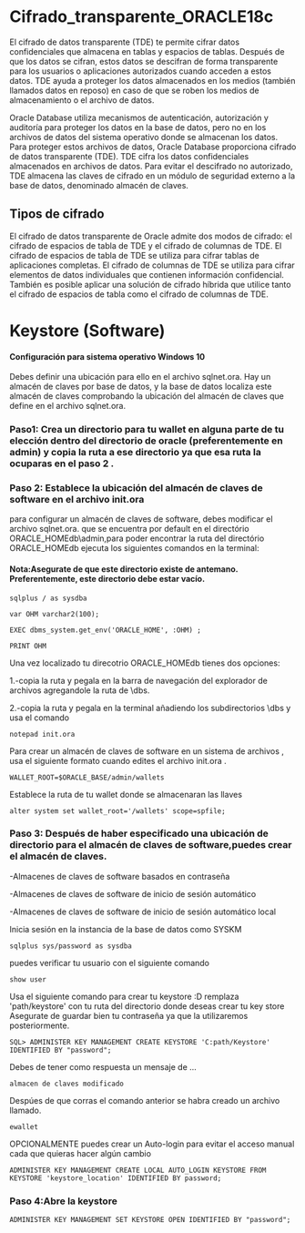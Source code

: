 # Cifrado_transparente_ORACLE18c
El cifrado de datos transparente (TDE) te permite cifrar datos confidenciales que almacena en tablas y espacios de tablas.
Después de que los datos se cifran, estos datos se descifran de forma transparente para los usuarios o aplicaciones autorizados cuando acceden a estos datos. TDE ayuda a proteger los datos almacenados en los medios (también llamados datos en reposo) en caso de que se roben los medios de almacenamiento o el archivo de datos.

Oracle Database utiliza mecanismos de autenticación, autorización y auditoría para proteger los datos en la base de datos, pero no en los archivos de datos del sistema operativo donde se almacenan los datos. Para proteger estos archivos de datos, Oracle Database proporciona cifrado de datos transparente (TDE). TDE cifra los datos confidenciales almacenados en archivos de datos. Para evitar el descifrado no autorizado, TDE almacena las claves de cifrado en un módulo de seguridad externo a la base de datos, denominado almacén de claves.

## Tipos de cifrado 
El cifrado de datos transparente de Oracle admite dos modos de cifrado: el cifrado de espacios de tabla de TDE y el cifrado de columnas de TDE. El cifrado de espacios de tabla de TDE se utiliza para cifrar tablas de aplicaciones completas. El cifrado de columnas de TDE se utiliza para cifrar elementos de datos individuales que contienen información confidencial. También es posible aplicar una solución de cifrado híbrida que utilice tanto el cifrado de espacios de tabla como el cifrado de columnas de TDE.

# Keystore (Software)
#### Configuración para sistema operativo Windows 10
Debes definir una ubicación para ello en el archivo sqlnet.ora. Hay un almacén de claves por base de datos, y la base de datos localiza este almacén de claves comprobando la ubicación del almacén de claves que define en el archivo sqlnet.ora.
### Paso1: Crea un directorio para tu wallet en alguna parte de tu elección dentro del directorio de oracle (preferentemente en admin) y copia la ruta a ese directorio ya que esa ruta la ocuparas en el paso 2 .

### Paso 2: Establece la ubicación del almacén de claves de software en el archivo init.ora
para configurar un almacén de claves de software, debes modificar el archivo sqlnet.ora. que se encuentra por default en el directório ORACLE_HOMEdb\admin,para poder encontrar la ruta del directório ORACLE_HOMEdb ejecuta los siguientes comandos en la terminal:
#### Nota:Asegurate de que este directorio existe de antemano. Preferentemente, este directorio debe estar vacío.

```
sqlplus / as sysdba  
```

```
var OHM varchar2(100); 
```

```
EXEC dbms_system.get_env('ORACLE_HOME', :OHM) ; 
```

```
PRINT OHM
```

Una vez localizado tu direcotrio ORACLE_HOMEdb tienes dos opciones: 

1.-copia la ruta y pegala en la barra de navegación del explorador de archivos agregandole la ruta de \dbs. 

2.-copia la ruta y pegala en la terminal añadiendo los subdirectorios \dbs y usa el comando 
```
notepad init.ora
```
Para crear un almacén de claves de software en un sistema de archivos , usa el siguiente formato cuando edites el archivo init.ora .

```
WALLET_ROOT=$ORACLE_BASE/admin/wallets
```
Establece la ruta de tu wallet donde se almacenaran las llaves
```
alter system set wallet_root='/wallets' scope=spfile;
```


### Paso 3: Después de haber especificado una ubicación de directorio para el almacén de claves de software,puedes crear el almacén de claves.

-Almacenes de claves de software basados en contraseña

-Almacenes de claves de software de inicio de sesión automático

-Almacenes de claves de software de inicio de sesión automático local

Inicia sesión en la instancia de la base de datos como SYSKM 

```
sqlplus sys/password as sysdba
```
puedes verificar tu usuario con el siguiente comando
```
show user
```
Usa el siguiente comando para crear tu keystore :D
remplaza 'path/keystore' con tu ruta del directorio donde deseas crear tu key store
Asegurate de guardar bien tu contraseña ya que la utilizaremos posteriormente.
```
SQL> ADMINISTER KEY MANAGEMENT CREATE KEYSTORE 'C:path/Keystore' IDENTIFIED BY "password";
```
Debes de tener como respuesta un mensaje de ...
```
almacen de claves modificado
```
Despúes de que corras el comando anterior se habra creado un archivo llamado. 

```
ewallet
```

OPCIONALMENTE puedes crear un Auto-login para evitar el acceso manual cada que quieras hacer algún cambio

```
ADMINISTER KEY MANAGEMENT CREATE LOCAL AUTO_LOGIN KEYSTORE FROM KEYSTORE 'keystore_location' IDENTIFIED BY password;
```

### Paso 4:Abre la keystore
```
ADMINISTER KEY MANAGEMENT SET KEYSTORE OPEN IDENTIFIED BY "password";
```

